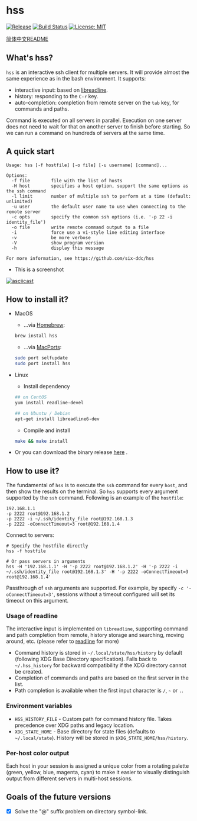 # hss

[![Release](http://github-release-version.herokuapp.com/github/six-ddc/hss/release.svg?style=flat)](https://github.com/six-ddc/hss/releases/latest)
[![Build Status](https://travis-ci.org/six-ddc/hss.svg?branch=master)](https://travis-ci.org/six-ddc/hss)
[![License: MIT](https://img.shields.io/badge/License-MIT-green.svg)](https://opensource.org/licenses/MIT)

[简体中文README](README-zh.md)

## What's hss?

`hss` is an interactive ssh client for multiple servers. It will provide almost the same experience as in the bash environment. It supports:

* interactive input: based on [libreadline](https://cnswww.cns.cwru.edu/php/chet/readline/rltop.html).
* history: responding to the `C-r` key.
* auto-completion: completion from remote server on the `tab` key, for commands and paths.

Command is executed on all servers in parallel. Execution on one server does not need to wait for that on another server to finish before starting. So we can run a command on hundreds of servers at the same time.

## A quick start

```
Usage: hss [-f hostfile] [-o file] [-u username] [command]...

Options:
  -f file        file with the list of hosts
  -H host        specifies a host option, support the same options as the ssh command
  -l limit       number of multiple ssh to perform at a time (default: unlimited)
  -u user        the default user name to use when connecting to the remote server
  -c opts        specify the common ssh options (i.e. '-p 22 -i identity_file')
  -o file        write remote command output to a file
  -i             force use a vi-style line editing interface
  -v             be more verbose
  -V             show program version
  -h             display this message

For more information, see https://github.com/six-ddc/hss
```

* This is a screenshot

[![asciicast](https://asciinema.org/a/233954.svg)](https://asciinema.org/a/233954)

## How to install it?

* MacOS

    * ...via [Homebrew](https://brew.sh):

    ```bash
    brew install hss
    ```
    
    * ...via [MacPorts](https://www.macports.org):

    ```bash
    sudo port selfupdate
    sudo port install hss
    ```

* Linux

    * Install dependency

    ```bash
    ## on CentOS
    yum install readline-devel

    ## on Ubuntu / Debian 
    apt-get install libreadline6-dev
    ```

    * Compile and install

    ```bash
    make && make install
    ```

* Or you can download the binary release [here](https://github.com/six-ddc/hss/releases) .

## How to use it?

The fundamental of `hss` is to execute the `ssh` command for every `host`, and then show the results on the terminal. So `hss` supports every argument supported by the `ssh` command. Following is an example of the `hostfile`:

```
192.168.1.1
-p 2222 root@192.168.1.2
-p 2222 -i ~/.ssh/identity_file root@192.168.1.3
-p 2222 -oConnectTimeout=3 root@192.168.1.4
```

Connect to servers:

```
# Specify the hostfile directly
hss -f hostfile

# Or pass servers in arguments
hss -H '192.168.1.1' -H '-p 2222 root@192.168.1.2' -H '-p 2222 -i ~/.ssh/identity_file root@192.168.1.3' -H '-p 2222 -oConnectTimeout=3 root@192.168.1.4'
```

Passthrough of `ssh` arguments are supported. For example, by specify `-c '-oConnectTimeout=3'`, sessions without a timeout configured will set its timeout on this argument.

### Usage of readline

The interactive input is implemented on `libreadline`, supporting command and path completion from remote, history storage and searching, moving around, etc. (please refer to [readline](http://cnswww.cns.cwru.edu/php/chet/readline/readline.html#SEC1) for more)

* Command history is stored in `~/.local/state/hss/history` by default (following XDG Base Directory specification). Falls back to `~/.hss_history` for backward compatibility if the XDG directory cannot be created.
* Completion of commands and paths are based on the first server in the list.
* Path completion is available when the first input character is `/`, `~` or `.`.

### Environment variables

* `HSS_HISTORY_FILE` - Custom path for command history file. Takes precedence over XDG paths and legacy location.
* `XDG_STATE_HOME` - Base directory for state files (defaults to `~/.local/state`). History will be stored in `$XDG_STATE_HOME/hss/history`.

### Per-host color output

Each host in your session is assigned a unique color from a rotating palette (green, yellow, blue, magenta, cyan) to make it easier to visually distinguish output from different servers in multi-host sessions.

## Goals of the future versions

* [x] Solve the "@" suffix problem on directory symbol-link.

